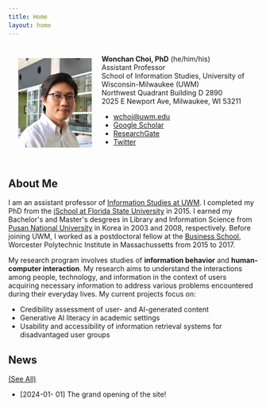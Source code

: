 ```yaml
---
title: Home
layout: home
---
```


<style>
  /* Default styles */
  .flex-container {
    #background-color: #EFF3F4;
    padding: 20px;
    display: flex;
    align-items: center;
  }

  /* Image styles for small screens (up to 767px width) */
  @media (max-width: 767px) {
    .flex-container {
      flex-direction: column; /* Stack items vertically */
      align-items: center; /* Center items horizontally */
    }

    .flex-container img {
      width: 100%; /* Make the image take up the full width */
      margin-bottom: 15px; /* Add some space below the image */
    }
  }
</style>

<div class="flex-container">
  <div style="flex: 1;">
    <img src="/assets/images/wchoi_gp_60.png" alt="Wonchan Choi">
  </div>
  <div style="flex: 2; padding-left: 20px;">
    <!-- Your content here -->
    <b>Wonchan Choi, PhD</b> (he/him/his)<br/>
    Assistant Professor <br/>
    School of Information Studies, University of Wisconsin-Milwaukee (UWM)<br/>
    Northwest Quadrant Building D 2890<br/>
    2025 E Newport Ave, Milwaukee, WI 53211<br/>
    <ul>
    <li><a href="mailto:wchoi@uwm.edu">wchoi@uwm.edu</a></li>
    <li><a href="https://scholar.google.com/citations?user=p5_1GbgAAAAJ&hl=en">Google Scholar</a></li>
    <li><a href="https://www.researchgate.net/profile/Wonchan-Choi">ResearchGate</a></li>
    <li><a href="https://twitter.com/wonchan_choi">Twitter</a></li>
    </ul>
  </div>
</div>

## About Me
I am an assistant professor of [Information Studies at UWM](https://uwm.edu/informationstudies/). I completed my PhD from the [iSchool at Florida State University](https://ischool.cci.fsu.edu/) in 2015. I earned my Bachelor's and Master's desgrees in Library and Information Science from [Pusan National University](https://socio.pusan.ac.kr/socioeng/14014/subview.do) in Korea in 2003 and 2008, respectively. Before joining UWM, I worked as a postdoctoral fellow at the [Business School](https://www.wpi.edu/academics/business), Worcester Polytechnic Institute in Massachussetts from 2015 to 2017.

My research program involves studies of <b>information behavior</b> and <b>human-computer interaction</b>. My research aims to understand the interactions among people, technology, and information in the context of users acquiring necessary information to address various problems encountered during their everyday lives. My current projects focus on:
- Credibility assessment of user- and AI-generated content
- Generative AI literacy in academic settings
- Usability and accessibility of information retrieval systems for disadvantaged user groups

## News 
[(See All)](https://wonchan-choi.github.io/news.html)
- [2024-01- 01] The grand opening of the site!